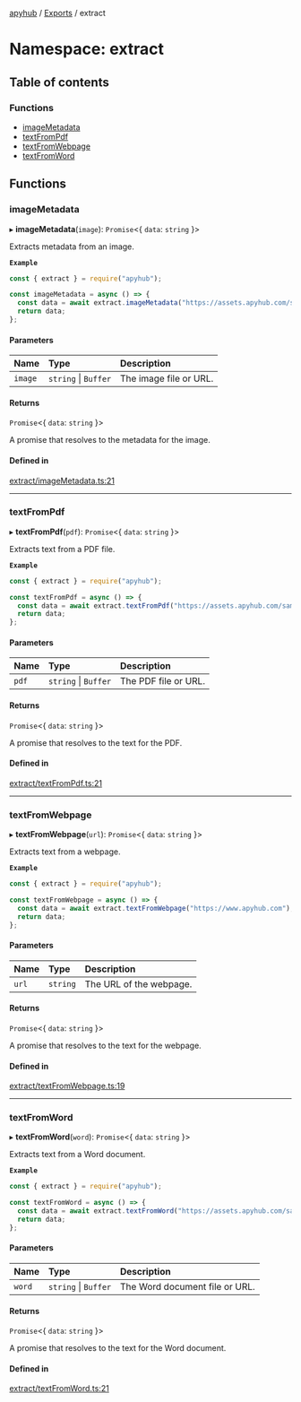 [apyhub](../README.md) / [Exports](../modules.md) / extract

# Namespace: extract

## Table of contents

### Functions

- [imageMetadata](extract.md#imagemetadata)
- [textFromPdf](extract.md#textfrompdf)
- [textFromWebpage](extract.md#textfromwebpage)
- [textFromWord](extract.md#textfromword)

## Functions

### imageMetadata

▸ **imageMetadata**(`image`): `Promise`<{ `data`: `string`  }\>

Extracts metadata from an image.

**`Example`**

```ts
const { extract } = require("apyhub");

const imageMetadata = async () => {
  const data = await extract.imageMetadata("https://assets.apyhub.com/samples/sample.jpg");
  return data;
};
```

#### Parameters

| Name | Type | Description |
| :------ | :------ | :------ |
| `image` | `string` \| `Buffer` | The image file or URL. |

#### Returns

`Promise`<{ `data`: `string`  }\>

A promise that resolves to the metadata for the image.

#### Defined in

[extract/imageMetadata.ts:21](https://github.com/apyhub/apyhub.js/blob/84a06ba/src/extract/imageMetadata.ts#L21)

___

### textFromPdf

▸ **textFromPdf**(`pdf`): `Promise`<{ `data`: `string`  }\>

Extracts text from a PDF file.

**`Example`**

```ts
const { extract } = require("apyhub");

const textFromPdf = async () => {
  const data = await extract.textFromPdf("https://assets.apyhub.com/samples/sample.pdf");
  return data;
};
```

#### Parameters

| Name | Type | Description |
| :------ | :------ | :------ |
| `pdf` | `string` \| `Buffer` | The PDF file or URL. |

#### Returns

`Promise`<{ `data`: `string`  }\>

A promise that resolves to the text for the PDF.

#### Defined in

[extract/textFromPdf.ts:21](https://github.com/apyhub/apyhub.js/blob/84a06ba/src/extract/textFromPdf.ts#L21)

___

### textFromWebpage

▸ **textFromWebpage**(`url`): `Promise`<{ `data`: `string`  }\>

Extracts text from a webpage.

**`Example`**

```ts
const { extract } = require("apyhub");

const textFromWebpage = async () => {
  const data = await extract.textFromWebpage("https://www.apyhub.com");
  return data;
};
```

#### Parameters

| Name | Type | Description |
| :------ | :------ | :------ |
| `url` | `string` | The URL of the webpage. |

#### Returns

`Promise`<{ `data`: `string`  }\>

A promise that resolves to the text for the webpage.

#### Defined in

[extract/textFromWebpage.ts:19](https://github.com/apyhub/apyhub.js/blob/84a06ba/src/extract/textFromWebpage.ts#L19)

___

### textFromWord

▸ **textFromWord**(`word`): `Promise`<{ `data`: `string`  }\>

Extracts text from a Word document.

**`Example`**

```ts
const { extract } = require("apyhub");

const textFromWord = async () => {
  const data = await extract.textFromWord("https://assets.apyhub.com/samples/sample.docx");
  return data;
};
```

#### Parameters

| Name | Type | Description |
| :------ | :------ | :------ |
| `word` | `string` \| `Buffer` | The Word document file or URL. |

#### Returns

`Promise`<{ `data`: `string`  }\>

A promise that resolves to the text for the Word document.

#### Defined in

[extract/textFromWord.ts:21](https://github.com/apyhub/apyhub.js/blob/84a06ba/src/extract/textFromWord.ts#L21)
